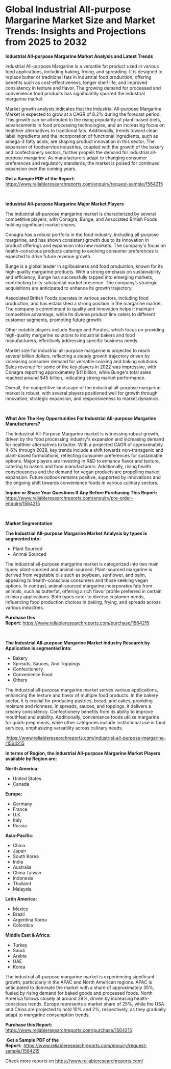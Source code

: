 <p><h1>Global Industrial All-purpose Margarine Market Size and Market Trends: Insights and Projections from 2025 to 2032</h1></p><p><strong>Industrial All-purpose Margarine Market Analysis and Latest Trends</strong></p>
<p><p>Industrial All-purpose Margarine is a versatile fat product used in various food applications, including baking, frying, and spreading. It is designed to replace butter or traditional fats in industrial food production, offering benefits such as cost-effectiveness, longer shelf life, and improved consistency in texture and flavor. The growing demand for processed and convenience food products has significantly spurred the industrial margarine market.</p><p>Market growth analysis indicates that the Industrial All-purpose Margarine Market is expected to grow at a CAGR of 8.2% during the forecast period. This growth can be attributed to the rising popularity of plant-based diets, advancements in food processing technologies, and an increasing focus on healthier alternatives to traditional fats. Additionally, trends toward clean label ingredients and the incorporation of functional ingredients, such as omega-3 fatty acids, are shaping product innovation in this sector. The expansion of foodservice industries, coupled with the growth of the bakery and confectionery sectors, further propels the demand for industrial all-purpose margarine. As manufacturers adapt to changing consumer preferences and regulatory standards, the market is poised for continued expansion over the coming years.</p></p>
<p><strong>Get a Sample PDF of the Report:&nbsp;</strong> <a href="https://www.reliableresearchreports.com/enquiry/request-sample/1564215?utm_campaign=3262&utm_medium=2&utm_source=Github&utm_content=ia&utm_term=02042025&utm_id=industrial-all-purpose-margarine">https://www.reliableresearchreports.com/enquiry/request-sample/1564215</a></p>
<p>&nbsp;</p>
<p><strong>Industrial All-purpose Margarine Major Market Players</strong></p>
<p><p>The industrial all-purpose margarine market is characterized by several competitive players, with Conagra, Bunge, and Associated British Foods holding significant market shares. </p><p>Conagra has a robust portfolio in the food industry, including all-purpose margarine, and has shown consistent growth due to its innovation in product offerings and expansion into new markets. The company's focus on health-conscious products catering to evolving consumer preferences is expected to drive future revenue growth.</p><p>Bunge is a global leader in agribusiness and food production, known for its high-quality margarine products. With a strong emphasis on sustainability and efficiency, Bunge has successfully tapped into emerging markets, contributing to its substantial market presence. The company’s strategic acquisitions are anticipated to enhance its growth trajectory.</p><p>Associated British Foods operates in various sectors, including food production, and has established a strong position in the margarine market. The company's commitment to quality and innovation helps it maintain competitive advantage, while its diverse product line caters to different customer segments, promoting future growth.</p><p>Other notable players include Bunge and Puratos, which focus on providing high-quality margarine solutions to industrial bakers and food manufacturers, effectively addressing specific business needs.</p><p>Market size for industrial all-purpose margarine is projected to reach several billion dollars, reflecting a steady growth trajectory driven by increasing consumer demand for versatile cooking and baking solutions. Sales revenue for some of the key players in 2022 was impressive, with Conagra reporting approximately $11 billion, while Bunge's total sales reached around $45 billion, indicating strong market performance.</p><p>Overall, the competitive landscape of the industrial all-purpose margarine market is robust, with several players positioned well for growth through innovation, strategic expansion, and responsiveness to market dynamics.</p></p>
<p>&nbsp;</p>
<p><strong>What Are The Key Opportunities For Industrial All-purpose Margarine Manufacturers?</strong></p>
<p><p>The Industrial All-Purpose Margarine market is witnessing robust growth, driven by the food processing industry's expansion and increasing demand for healthier alternatives to butter. With a projected CAGR of approximately 4-6% through 2028, key trends include a shift towards non-transgenic and plant-based formulations, reflecting consumer preferences for sustainable options. Major players are investing in R&D to enhance flavor and texture, catering to bakers and food manufacturers. Additionally, rising health consciousness and the demand for vegan products are propelling market expansion. Future outlook remains positive, supported by innovations and the ongoing shift towards convenience foods in various culinary sectors.</p></p>
<p><strong>Inquire or Share Your Questions If Any Before Purchasing This Report:</strong> <a href="https://www.reliableresearchreports.com/enquiry/pre-order-enquiry/1564215?utm_campaign=3262&utm_medium=2&utm_source=Github&utm_content=ia&utm_term=02042025&utm_id=industrial-all-purpose-margarine">https://www.reliableresearchreports.com/enquiry/pre-order-enquiry/1564215</a></p>
<p>&nbsp;</p>
<p><strong>Market Segmentation</strong></p>
<p><strong>The Industrial All-purpose Margarine Market Analysis by types is segmented into:</strong></p>
<p><ul><li>Plant Sourced</li><li>Animal Sourced</li></ul></p>
<p><p>The industrial all-purpose margarine market is categorized into two main types: plant-sourced and animal-sourced. Plant-sourced margarine is derived from vegetable oils such as soybean, sunflower, and palm, appealing to health-conscious consumers and those seeking vegan options. In contrast, animal-sourced margarine incorporates fats from animals, such as butterfat, offering a rich flavor profile preferred in certain culinary applications. Both types cater to diverse customer needs, influencing food production choices in baking, frying, and spreads across various industries.</p></p>
<p><strong>Purchase this Report:&nbsp;</strong><a href="https://www.reliableresearchreports.com/purchase/1564215?utm_campaign=3262&utm_medium=2&utm_source=Github&utm_content=ia&utm_term=02042025&utm_id=industrial-all-purpose-margarine">https://www.reliableresearchreports.com/purchase/1564215</a></p>
<p>&nbsp;</p>
<p><strong>The Industrial All-purpose Margarine Market Industry Research by Application is segmented into:</strong></p>
<p><ul><li>Bakery</li><li>Spreads, Sauces, And Toppings</li><li>Confectionery</li><li>Convenience Food</li><li>Others</li></ul></p>
<p><p>The industrial all-purpose margarine market serves various applications, enhancing the texture and flavor of multiple food products. In the bakery sector, it is crucial for producing pastries, bread, and cakes, providing moisture and richness. In spreads, sauces, and toppings, it delivers a creamy consistency. Confectionery benefits from its ability to improve mouthfeel and stability. Additionally, convenience foods utilize margarine for quick-prep meals, while other categories include institutional use in food services, emphasizing versatility across culinary needs.</p></p>
<p><a href="https://www.reliableresearchreports.com/industrial-all-purpose-margarine-r1564215?utm_campaign=3262&utm_medium=2&utm_source=Github&utm_content=ia&utm_term=02042025&utm_id=industrial-all-purpose-margarine">&nbsp;https://www.reliableresearchreports.com/industrial-all-purpose-margarine-r1564215</a></p>
<p><strong>In terms of Region, the Industrial All-purpose Margarine Market Players available by Region are:</strong></p>
<p>
    <p> <strong> North America: </strong>
        <ul>
            <li>United States</li>
            <li>Canada</li>
        </ul>
        </p> 
    <p> <strong> Europe: </strong>
        <ul>
            <li>Germany</li>
            <li>France</li>
            <li>U.K.</li>
            <li>Italy</li>
            <li>Russia</li>
        </ul>
        </p> 
    <p> <strong> Asia-Pacific: </strong>
        <ul>
            <li>China</li>
            <li>Japan</li>
            <li>South Korea</li>
            <li>India</li>
            <li>Australia</li>
            <li>China Taiwan</li>
            <li>Indonesia</li>
            <li>Thailand</li>
            <li>Malaysia</li>
        </ul>
        </p> 
    <p> <strong> Latin America: </strong>
        <ul>
            <li>Mexico</li>
            <li>Brazil</li>
            <li>Argentina Korea</li>
            <li>Colombia</li>
        </ul>
        </p> 
    <p> <strong> Middle East & Africa: </strong>
        <ul>
            <li>Turkey</li>
            <li>Saudi</li>
            <li>Arabia</li>
            <li>UAE</li>
            <li>Korea</li>
        </ul>
    </p>
    </p>
<p><p>The industrial all-purpose margarine market is experiencing significant growth, particularly in the APAC and North American regions. APAC is anticipated to dominate the market with a share of approximately 35%, fueled by rising demand for baked goods and processed foods. North America follows closely at around 28%, driven by increasing health-conscious trends. Europe represents a market share of 25%, while the USA and China are projected to hold 10% and 2%, respectively, as they gradually adapt to margarine consumption trends.</p></p>
<p><strong>Purchase this Report: </strong><a href="https://www.reliableresearchreports.com/purchase/1564215?utm_campaign=3262&utm_medium=2&utm_source=Github&utm_content=ia&utm_term=02042025&utm_id=industrial-all-purpose-margarine">https://www.reliableresearchreports.com/purchase/1564215</a></p>
<p>&nbsp;<strong>Get a Sample PDF of the Report:&nbsp;&nbsp;</strong><a href="https://www.reliableresearchreports.com/enquiry/request-sample/1564215?utm_campaign=3262&utm_medium=2&utm_source=Github&utm_content=ia&utm_term=02042025&utm_id=industrial-all-purpose-margarine">https://www.reliableresearchreports.com/enquiry/request-sample/1564215</a></p>
<p><strong></strong></p>
<p>Check more reports on <a href="https://www.reliableresearchreports.com/?utm_campaign=3262&utm_medium=2&utm_source=Github&utm_content=ia&utm_term=02042025&utm_id=industrial-all-purpose-margarine">https://www.reliableresearchreports.com/</a></p>